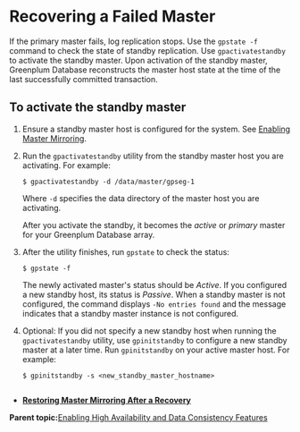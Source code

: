 # Recovering a Failed Master 

If the primary master fails, log replication stops. Use the `gpstate -f` command to check the state of standby replication. Use `gpactivatestandby` to activate the standby master. Upon activation of the standby master, Greenplum Database reconstructs the master host state at the time of the last successfully committed transaction.

## To activate the standby master 

1.  Ensure a standby master host is configured for the system. See [Enabling Master Mirroring](g-enabling-master-mirroring.html).
2.  Run the `gpactivatestandby` utility from the standby master host you are activating. For example:

    ```
    $ gpactivatestandby -d /data/master/gpseg-1
    ```

    Where `-d` specifies the data directory of the master host you are activating.

    After you activate the standby, it becomes the *active* or *primary* master for your Greenplum Database array.

3.  After the utility finishes, run `gpstate` to check the status:

    ```
    $ gpstate -f
    ```

    The newly activated master's status should be *Active*. If you configured a new standby host, its status is *Passive*. When a standby master is not configured, the command displays `-No entries found` and the message indicates that a standby master instance is not configured.

4.  Optional: If you did not specify a new standby host when running the `gpactivatestandby` utility, use `gpinitstandby` to configure a new standby master at a later time. Run `gpinitstandby` on your active master host. For example:

    ```
    $ gpinitstandby -s <new_standby_master_hostname>
                   
    ```


-   **[Restoring Master Mirroring After a Recovery](../../highavail/topics/g-restoring-master-mirroring-after-a-recovery.html)**  


**Parent topic:**[Enabling High Availability and Data Consistency Features](../../highavail/topics/g-enabling-high-availability-features.html)

